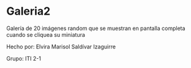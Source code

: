 # Galeria2

Galería de 20 imágenes random que se muestran en pantalla completa cuando se cliquea su miniatura

Hecho por: Elvira Marisol Saldívar Izaguirre

Grupo: ITI 2-1
